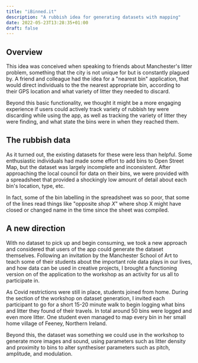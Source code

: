 ```yaml
---
title: "iBinned.it"
description: "A rubbish idea for generating datasets with mapping"
date: 2022-05-23T13:28:35+01:00
draft: false
---
```


## Overview

This idea was conceived when speaking to friends about Manchester's litter problem, something that the city is not unique for but is constantly plagued by. A friend and colleague had the idea for a "nearest bin" application, that would direct individuals to the the nearest appropriate bin, according to their GPS location and what variety of litter they needed to discard.

Beyond this basic functionality, we thought it might be a more engaging experience if users could actively track variety of rubbish tey were discarding while using the app, as well as tracking the variety of litter they were finding, and what state the bins were in when they reached them.

## The rubbish data

As it turned out, the existing datasets for these were less than helpful. Some enthusiastic individuals had made some effort to add bins to Open Street Map, but the dataset was largely incomplete and inconsistent. After approaching the local council for data on their bins, we were provided with a spreadsheet that provided a shockingly low amount of detail about each bin's location, type, etc.

In fact, some of the bin labelling in the spreadsheet was so poor, that some of the lines read things like "opposite _shop X_" where shop X might have closed or changed name in the time since the sheet was compiled.

## A new direction

With no dataset to pick up and begin consuming, we took a new approach and considered that users of the app could generate the dataset themselves. Following an invitation by the Manchester School of Art to teach some of their students about the important role data plays in our lives, and how data can be used in creative projects, I brought a functioning version on of the application to the workshop as an activity for us all to participate in.

As Covid restrictions were still in place, students joined from home. During the section of the workshop on dataset generation, I invited each participant to go for a short 15-20 minute walk to begin logging what bins and litter they found of their travels. In total around 50 bins were logged and even more litter. One student even managed to map every bin in her small home village of Feeney, Northern Ireland.

Beyond this, the dataset was something we could use in the workshop to generate more images and sound, using parameters such as litter density and proximity to bins to alter synthesiser parameters such as pitch, amplitude, and modulation.
